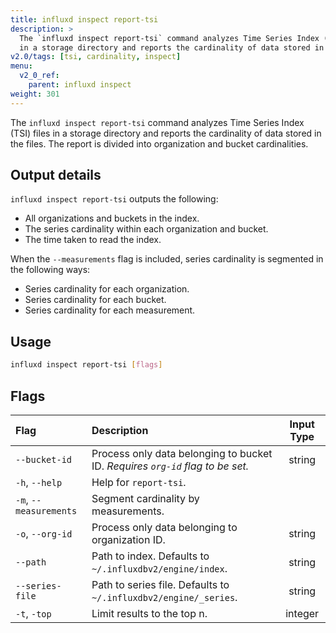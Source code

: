 ```yaml
---
title: influxd inspect report-tsi
description: >
  The `influxd inspect report-tsi` command analyzes Time Series Index (TSI) files
  in a storage directory and reports the cardinality of data stored in the files.
v2.0/tags: [tsi, cardinality, inspect]
menu:
  v2_0_ref:
    parent: influxd inspect
weight: 301
---
```


The `influxd inspect report-tsi` command analyzes Time Series Index (TSI) files
in a storage directory and reports the cardinality of data stored in the files.
The report is divided into organization and bucket cardinalities.

## Output details
`influxd inspect report-tsi` outputs the following:

- All organizations and buckets in the index.
- The series cardinality within each organization and bucket.
- The time taken to read the index.

When the `--measurements` flag is included, series cardinality is segmented in
the following ways:

- Series cardinality for each organization.
- Series cardinality for each bucket.
- Series cardinality for each measurement.

## Usage
```sh
influxd inspect report-tsi [flags]
```

## Flags
| Flag                   | Description                                                                   | Input Type |
|:----                   |:-----------                                                                   |:----------:|
| `--bucket-id`          | Process only data belonging to bucket ID. _Requires `org-id` flag to be set._ | string     |
| `-h`, `--help`         | Help for `report-tsi`.                                                        |            |
| `-m`, `--measurements` | Segment cardinality by measurements.                                          |            |
| `-o`, `--org-id`       | Process only data belonging to organization ID.                               | string     |
| `--path`               | Path to index. Defaults to `~/.influxdbv2/engine/index`.                      | string     |
| `--series-file`        | Path to series file. Defaults to `~/.influxdbv2/engine/_series`.              | string     |
| `-t`, `-top`           | Limit results to the top n.                                                   | integer    |
